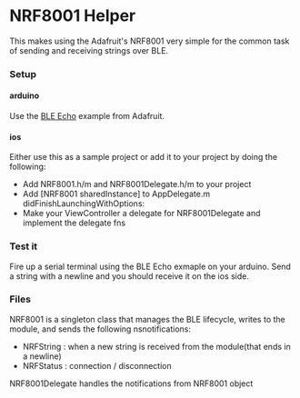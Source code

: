 # NRF8001 Helper

This makes using the Adafruit's NRF8001 very simple for the common task of sending and receiving strings over BLE.

### Setup

#### arduino 

Use the [BLE Echo](https://github.com/adafruit/Adafruit_nRF8001) example from Adafruit.

#### ios

Either use this as a sample project or add it to your project by doing the following:
* Add NRF8001.h/m and NRF8001Delegate.h/m to your project
* Add [NRF8001 sharedInstance] to AppDelegate.m didFinishLaunchingWithOptions:
* Make your ViewController a delegate for NRF8001Delegate and implement the delegate fns

### Test it
Fire up a serial terminal using the BLE Echo exmaple on your arduino. Send a string with a newline and you should receive it on the ios side. 

### Files
NRF8001 is a singleton class that manages the BLE lifecycle, writes to the module, and sends the following nsnotifications:
* NRFString : when a new string is received from the module(that ends in a newline)
* NRFStatus : connection / disconnection

NRF8001Delegate handles the notifications from NRF8001 object

